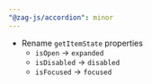 ```yaml
---
"@zag-js/accordion": minor
---
```


- Rename `getItemState` properties
  - `isOpen` -> `expanded`
  - `isDisabled` -> `disabled`
  - `isFocused` -> `focused`

